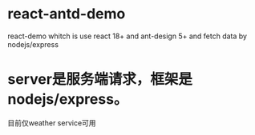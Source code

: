 # react-antd-demo
react-demo whitch is use  react 18+ and ant-design 5+ and fetch data by nodejs/express


# server是服务端请求，框架是nodejs/express。
目前仅weather service可用
